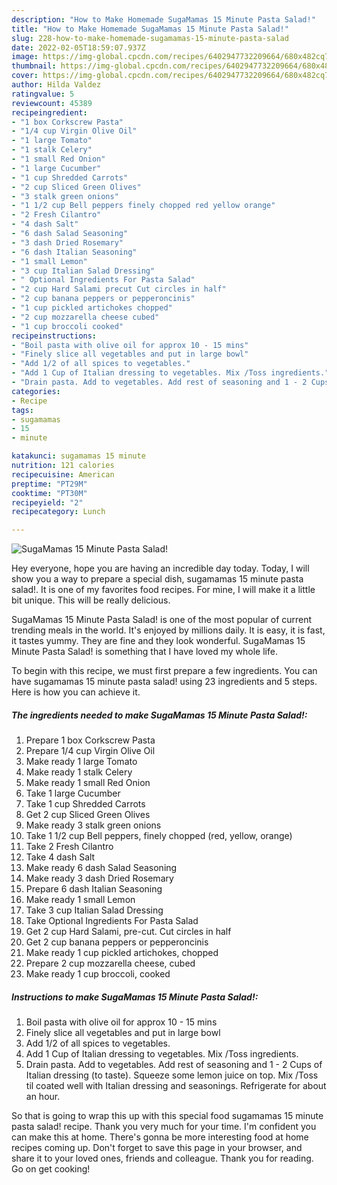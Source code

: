 ```yaml
---
description: "How to Make Homemade SugaMamas 15 Minute Pasta Salad!"
title: "How to Make Homemade SugaMamas 15 Minute Pasta Salad!"
slug: 228-how-to-make-homemade-sugamamas-15-minute-pasta-salad
date: 2022-02-05T18:59:07.937Z
image: https://img-global.cpcdn.com/recipes/6402947732209664/680x482cq70/sugamamas-15-minute-pasta-salad-recipe-main-photo.jpg
thumbnail: https://img-global.cpcdn.com/recipes/6402947732209664/680x482cq70/sugamamas-15-minute-pasta-salad-recipe-main-photo.jpg
cover: https://img-global.cpcdn.com/recipes/6402947732209664/680x482cq70/sugamamas-15-minute-pasta-salad-recipe-main-photo.jpg
author: Hilda Valdez
ratingvalue: 5
reviewcount: 45389
recipeingredient:
- "1 box Corkscrew Pasta"
- "1/4 cup Virgin Olive Oil"
- "1 large Tomato"
- "1 stalk Celery"
- "1 small Red Onion"
- "1 large Cucumber"
- "1 cup Shredded Carrots"
- "2 cup Sliced Green Olives"
- "3 stalk green onions"
- "1 1/2 cup Bell peppers finely chopped red yellow orange"
- "2 Fresh Cilantro"
- "4 dash Salt"
- "6 dash Salad Seasoning"
- "3 dash Dried Rosemary"
- "6 dash Italian Seasoning"
- "1 small Lemon"
- "3 cup Italian Salad Dressing"
- " Optional Ingredients For Pasta Salad"
- "2 cup Hard Salami precut Cut circles in half"
- "2 cup banana peppers or pepperoncinis"
- "1 cup pickled artichokes chopped"
- "2 cup mozzarella cheese cubed"
- "1 cup broccoli cooked"
recipeinstructions:
- "Boil pasta with olive oil for approx 10 - 15 mins"
- "Finely slice all vegetables and put in large bowl"
- "Add 1/2 of all spices to vegetables."
- "Add 1 Cup of Italian dressing to vegetables. Mix /Toss ingredients."
- "Drain pasta. Add to vegetables. Add rest of seasoning and 1 - 2 Cups of Italian dressing (to taste). Squeeze some lemon juice on top. Mix /Toss til coated well with Italian dressing and seasonings. Refrigerate for about an hour."
categories:
- Recipe
tags:
- sugamamas
- 15
- minute

katakunci: sugamamas 15 minute 
nutrition: 121 calories
recipecuisine: American
preptime: "PT29M"
cooktime: "PT30M"
recipeyield: "2"
recipecategory: Lunch

---
```



![SugaMamas 15 Minute Pasta Salad!](https://img-global.cpcdn.com/recipes/6402947732209664/680x482cq70/sugamamas-15-minute-pasta-salad-recipe-main-photo.jpg)

Hey everyone, hope you are having an incredible day today. Today, I will show you a way to prepare a special dish, sugamamas 15 minute pasta salad!. It is one of my favorites food recipes. For mine, I will make it a little bit unique. This will be really delicious.

SugaMamas 15 Minute Pasta Salad! is one of the most popular of current trending meals in the world. It's enjoyed by millions daily. It is easy, it is fast, it tastes yummy. They are fine and they look wonderful. SugaMamas 15 Minute Pasta Salad! is something that I have loved my whole life.




To begin with this recipe, we must first prepare a few ingredients. You can have sugamamas 15 minute pasta salad! using 23 ingredients and 5 steps. Here is how you can achieve it.

<!--inarticleads1-->

##### The ingredients needed to make SugaMamas 15 Minute Pasta Salad!:

1. Prepare 1 box Corkscrew Pasta
1. Prepare 1/4 cup Virgin Olive Oil
1. Make ready 1 large Tomato
1. Make ready 1 stalk Celery
1. Make ready 1 small Red Onion
1. Take 1 large Cucumber
1. Take 1 cup Shredded Carrots
1. Get 2 cup Sliced Green Olives
1. Make ready 3 stalk green onions
1. Take 1 1/2 cup Bell peppers, finely chopped (red, yellow, orange)
1. Take 2 Fresh Cilantro
1. Take 4 dash Salt
1. Make ready 6 dash Salad Seasoning
1. Make ready 3 dash Dried Rosemary
1. Prepare 6 dash Italian Seasoning
1. Make ready 1 small Lemon
1. Take 3 cup Italian Salad Dressing
1. Take  Optional Ingredients For Pasta Salad
1. Get 2 cup Hard Salami, pre-cut. Cut circles in half
1. Get 2 cup banana peppers or pepperoncinis
1. Make ready 1 cup pickled artichokes, chopped
1. Prepare 2 cup mozzarella cheese, cubed
1. Make ready 1 cup broccoli, cooked




<!--inarticleads2-->

##### Instructions to make SugaMamas 15 Minute Pasta Salad!:

1. Boil pasta with olive oil for approx 10 - 15 mins
1. Finely slice all vegetables and put in large bowl
1. Add 1/2 of all spices to vegetables.
1. Add 1 Cup of Italian dressing to vegetables. Mix /Toss ingredients.
1. Drain pasta. Add to vegetables. Add rest of seasoning and 1 - 2 Cups of Italian dressing (to taste). Squeeze some lemon juice on top. Mix /Toss til coated well with Italian dressing and seasonings. Refrigerate for about an hour.




So that is going to wrap this up with this special food sugamamas 15 minute pasta salad! recipe. Thank you very much for your time. I'm confident you can make this at home. There's gonna be more interesting food at home recipes coming up. Don't forget to save this page in your browser, and share it to your loved ones, friends and colleague. Thank you for reading. Go on get cooking!
